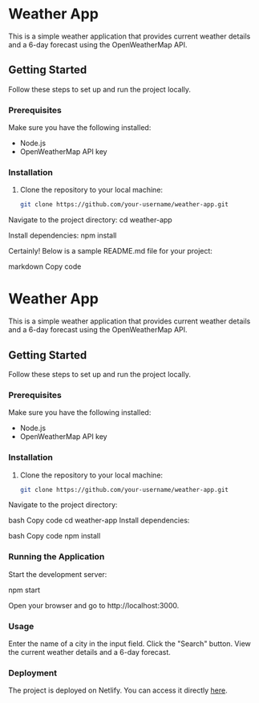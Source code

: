 # Weather App

This is a simple weather application that provides current weather details and a 6-day forecast using the OpenWeatherMap API.

## Getting Started

Follow these steps to set up and run the project locally.

### Prerequisites

Make sure you have the following installed:

- Node.js
- OpenWeatherMap API key

### Installation

1. Clone the repository to your local machine:

   ```bash
   git clone https://github.com/your-username/weather-app.git

Navigate to the project directory: cd weather-app

Install dependencies: npm install



Certainly! Below is a sample README.md file for your project:

markdown
Copy code
# Weather App

This is a simple weather application that provides current weather details and a 6-day forecast using the OpenWeatherMap API.

## Getting Started

Follow these steps to set up and run the project locally.

### Prerequisites

Make sure you have the following installed:

- Node.js
- OpenWeatherMap API key

### Installation

1. Clone the repository to your local machine:

   ```bash
   git clone https://github.com/your-username/weather-app.git
Navigate to the project directory:

bash
Copy code
cd weather-app
Install dependencies:

bash
Copy code
npm install

### Running the Application 

Start the development server:

npm start

Open your browser and go to http://localhost:3000.

### Usage

Enter the name of a city in the input field.
Click the "Search" button.
View the current weather details and a 6-day forecast.

### Deployment

The project is deployed on Netlify. You can access it directly [here](https://hemanths-weather-app.netlify.app/).